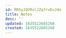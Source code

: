 ```yaml
---
id: RRSyJQVRxlJZqfrvEvJ4o
title: Notes
desc: ''
updated: 1635522685268
created: 1635522685268
---
```


